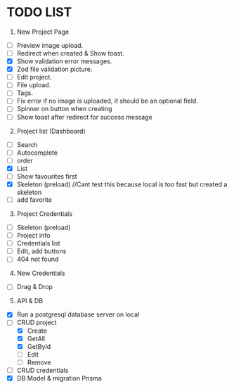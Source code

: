# TODO LIST

1. New Project Page
- [ ] Preview image upload.
- [ ] Redirect when created & Show toast.
- [x] Show validation error messages.
- [x] Zod file validation picture.
- [ ] Edit project.
- [ ] File upload.
- [ ] Tags.
- [ ] Fix error if no image is uploaded, it should be an optional field.
- [ ] Spinner on button when creating
- [ ] Show toast after redirect for success message

2. Project list (Dashboard)
- [ ] Search
- [ ] Autocomplete
- [ ] order 
- [x] List
- [ ] Show favourites first
- [x] Skeleton (preload) //Cant test this because local is too fast but created a skeleton
- [ ] add favorite

3. Project Credentials
- [ ] Skeleton (preload)
- [ ] Project info
- [ ] Credentials list
- [ ] Edit, add buttons
- [ ] 404 not found

4. New Credentials
- [ ] Drag & Drop 

5. API & DB
- [x] Run a postgresql database server on local
- [ ] CRUD project  
    - [x] Create
    - [x] GetAll
    - [x] GetById
    - [ ] Edit
    - [ ] Remove
- [ ] CRUD credentials
- [x] DB Model & migration Prisma